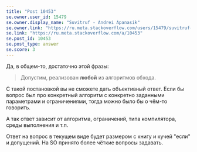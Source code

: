 ```yaml
---
title: "Post 10453"
se.owner.user_id: 15479
se.owner.display_name: "Suvitruf - Andrei Apanasik"
se.owner.link: "https://ru.meta.stackoverflow.com/users/15479/suvitruf-andrei-apanasik"
se.link: "https://ru.meta.stackoverflow.com/a/10453"
se.post_id: 10453
se.post_type: answer
se.score: 3
---
```

<p>Да, в общем-то, достаточно этой фразы:</p>

<blockquote>
  <p>Допустим, реализован <strong>любой</strong> из алгоритмов обхода.</p>
</blockquote>

<p>С такой постановкой вы не сможете дать объективный ответ. Если бы вопрос был про конкретный алгоритм с конкретно заданными параметрами и ограничениями, тогда можно было бы о чём-то говорить.</p>

<p>А так ответ зависит от алгоритма, ограничений, типа компилятора, среды выполнения и т.п.</p>

<p>Ответ на вопрос в текущем виде будет размером с книгу и кучей "если" и допущений. На SO принято более чёткие вопросы задавать.</p>
